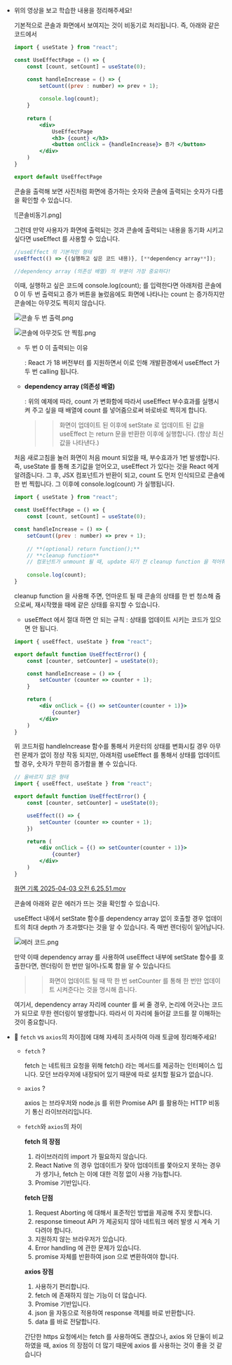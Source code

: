 - 위의 영상을 보고 학습한 내용을 정리해주세요!
    
    기본적으로 콘솔과 화면에서 보여지는 것이 비동기로 처리됩니다. 즉, 아래와 같은 코드에서
    
    ```jsx
    import { useState } from "react";
    
    const UseEffectPage = () => {
        const [count, setCount] = useState(0);
    
        const handleIncrease = () => {
            setCount((prev : number) => prev + 1);
            
            console.log(count);
        }
        
        return (
            <div>
                UseEffectPage
                <h3> {count} </h3>
                <button onClick = {handleIncrease}> 증가 </button>
            </div>
        )
    }
    
    export default UseEffectPage
    ```
    
    콘솔을 출력해 보면 사진처럼 화면에 증가하는 숫자와 콘솔에 출력되는 숫자가 다름을 확인할 수 있습니다.
    
    ![콘솔비동기.png]
    
    그런데 만약 사용자가 화면에 출력되는 것과 콘솔에 출력되는 내용을 동기화 시키고 싶다면 useEffect 를 사용할 수 있습니다. 
    
    ```jsx
    //useEffect 의 기본적인 형태
    useEffect(() => {(실행하고 싶은 코드 내용)}, [**dependency array**]); 
    
    //dependency array (의존성 배열) 의 부분이 가장 중요하다!
    ```
    
    이때, 실행하고 싶은 코드에 console.log(count); 를 입력한다면 아래처럼 콘솔에 0 이 두 번 출력되고 증가 버튼을 눌렀음에도 화면에 나타나는 count 는 증가하지만 콘솔에는 아무것도 찍히지 않습니다.
    
    ![콘솔 두 번 출력.png](attachment:a6863d5f-bba5-4e42-bd88-02ba06df95bc:스크린샷_2025-04-02_오후_8.14.17.png)
    
    ![콘솔에 아무것도 안 찍힘.png](attachment:23cb352e-dcb2-46fd-9eec-c6915da871fb:스크린샷_2025-04-02_오후_8.15.39.png)
    
    - 두 번 0 이 출력되는 이유
        
        : React 가 18 버전부터 <StrictMode> 를 지원하면서 이로 인해 개발환경에서 useEffect 가 두 번 calling 됩니다.
        
    
    - **dependency array (의존성 배열)**
        
        : 위의 예제에 따라, count 가 변화함에 따라서 useEffect 부수효과를 실행시켜 주고 싶을 때 배열에 count 를 넣어줌으로써 바로바로 찍히게 합니다. 
        
        >> 화면이 업데이트 된 이후에 setState 로 업데이트 된 값을 useEffect 는 return 문을 반환한 이후에 실행합니다. (항상 최신값을 나타낸다.)
        
    
    처음 새로고침을 눌러 화면이 처음 mount 되었을 때, 부수효과가 1번 발생합니다. 즉, useState 를 통해 초기값을 얻어오고, useEffect 가 있다는 것을 React 에게 알려줍니다. 그 후, JSX 컴포넌트가 반환이 되고, count 도 먼저 인식되므로 콘솔에 한 번 찍힙니다. 그 이후에 console.log(count) 가 실행됩니다.
    
    ```jsx
    import { useState } from "react";
    
    const UseEffectPage = () => {
        const [count, setCount] = useState(0);
    
    const handleIncrease = () => {
        setCount((prev : number) => prev + 1);
        
        // **(optional) return function();**
        // **cleanup function**
        // 컴포넌트가 unmount 될 때, update 되기 전 cleanup function 을 적어줘야 합니다.
        
        console.log(count);
    }
    
    ```
    
    cleanup function 을 사용해 주면, 언마운트 될 때 콘솔의 상태를 한 번 청소해 줌으로써, 재시작했을 때에 같은 상태를 유지할 수 있습니다.
    
    - useEffect 에서 절대 하면 안 되는 규칙 : 상태를 업데이트 시키는 코드가 있으면 안 됩니다.
    
    ```jsx
    import { useEffect, useState } from "react";
    
    export default function UseEffectError() {
        const [counter, setCounter] = useState(0);
    
        const handleIncrease = () => {
            setCounter (counter => counter + 1);
        }
    
        return (
            <div onClick = {() => setCounter(counter + 1)}> 
                {counter}
            </div>
        )
    }
    ```
    
    위 코드처럼 handleIncrease 함수를 통해서 카운터의 상태를 변화시킬 경우 아무런 문제가 없이 정상 작동 되지만, 아래처럼 useEffect 를 통해서 상태를 업데이트 할 경우, 숫자가 무한히 증가함을 볼 수 있습니다.
    
    ```jsx
    // 올바르지 않은 형태
    import { useEffect, useState } from "react";
    
    export default function UseEffectError() {
        const [counter, setCounter] = useState(0);
    
        useEffect(() => {
            setCounter (counter => counter + 1);
        })
    
        return (
            <div onClick = {() => setCounter(counter + 1)}> 
                {counter}
            </div>
        )
    }
    ```
    
    [화면 기록 2025-04-03 오전 6.25.51.mov](attachment:b254a225-e407-4145-86f8-fdcfd2420044:화면_기록_2025-04-03_오전_6.25.51.mov)
    
    콘솔에 아래와 같은 에러가 뜨는 것을 확인할 수 있습니다.
    
    useEffect 내에서 setState 함수를 dependency array 없이 호출할 경우 업데이트의 최대 depth 가 초과했다는 것을 알 수 있습니다. 즉 매번 렌더링이 일어납니다.
    
    ![에러 코드.png](attachment:b76386b2-9f69-4b01-bc01-94f149123767:스크린샷_2025-04-03_오전_6.27.04.png)
    
    만약 이때 dependency array 를 사용하여 useEffect 내부에 setState 함수를 호출한다면, 렌더링이 한 번만 일어나도록 함을 알 수 있습니다드
    
    >> 화면이 업데이트 될 때 딱 한 번 setCounter 를 통해 한 번만 업데이트 시켜준다는 것을 명시해 줍니다.
    
    여기서, dependency array 자리에 counter 를 써 줄 경우, 논리에 어긋나는 코드가 되므로 무한 렌더링이 발생합니다. 따라서 이 자리에 들어갈 코드를 잘 이해하는 것이 중요합니다.


- 🍠 `fetch` vs `axios`의 차이점에 대해 자세히 조사하여 아래 토글에 정리해주세요!
    - `fetch` ?
        
        fetch 는 네트워크 요청을 위해 fetch() 라는 메서드를 제공하는 인터페이스 입니다. 모던 브라우저에 내장되어 있기 때문에 따로 설치할 필요가 없습니다.
        
    - `axios` ?
        
        axios 는 브라우저와 node.js 를 위한 Promise API 를 활용하는 HTTP 비동기 통신 라이브러리입니다.
        
    - `fetch`와 `axios`의 차이
        
        **fetch 의 장점**
        
        1. 라이브러리의 import 가 필요하지 않습니다.
        2. React Native 의 경우 업데이트가 잦아 업데이트를 쫓아오지 못하는 경우가 생기나, fetch 는 이에 대한 걱정 없이 사용 가능합니다.
        3. Promise 기반입니다.
        
        **fetch 단점**
        
        1. Request Aborting 에 대해서 표준적인 방법을 제공해 주지 못합니다.
        2. response timeout API 가 제공되지 않아 네트워크 에러 발생 시 계속 기다려야 합니다.
        3. 지원하지 않는 브라우저가 있습니다.
        4. Error handling 에 관한 문제가 있습니다.
        5. promise 자체를 반환하여 json 으로 변환하여야 합니다.
        
        **axios 장점**
        
        1. 사용하기 편리합니다.
        2. fetch 에 존재하지 않는 기능이 더 많습니다.
        3.  Promise 기반입니다.
        4. json 을 자동으로 적용하여 response 객체를 바로 반환합니다.
        5. data 를 바로 전달합니다.
        
        간단한 https 요청에서는 fetch 를 사용하여도 괜찮으나, axios 와 단둘이 비교하였을 때, axios 의 장점이 더 많기 때문에 axios 를 사용하는 것이 좋을 것 같습니다